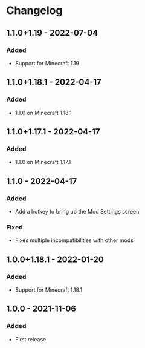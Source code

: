 # Changelog

## 1.1.0+1.19 - 2022-07-04

### Added

- Support for Minecraft 1.19

## 1.1.0+1.18.1 - 2022-04-17

### Added

- 1.1.0 on Minecraft 1.18.1

## 1.1.0+1.17.1 - 2022-04-17

### Added

- 1.1.0 on Minecraft 1.17.1

## 1.1.0 - 2022-04-17

### Added

- Add a hotkey to bring up the Mod Settings screen

### Fixed

- Fixes multiple incompatibilities with other mods

## 1.0.0+1.18.1 - 2022-01-20

### Added

- Support for Minecraft 1.18.1

## 1.0.0 - 2021-11-06

### Added

- First release
